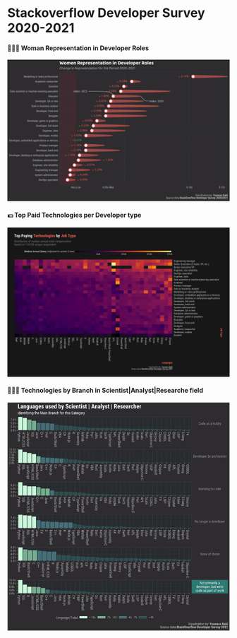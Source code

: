 # Stackoverflow Developer Survey 2020-2021
#### 👩🏼‍🦳 Woman Representation in Developer Roles
![./stackoverflow_survey/output/womenRep2020-2021.png](https://github.com/younessbahi/visualization/blob/main/stackoverflow_survey/output/womenRep2020-2021.png?raw=true)

#### 💵 Top Paid Technologies per Developer type
![./stackoverflow_survey/output/TopPaidTech-2021.png](https://github.com/younessbahi/visualization/blob/main/stackoverflow_survey/output/TopPaidTech-2021.png?raw=true)

#### 🕵🏻‍♂️ Technologies by Branch in Scientist|Analyst|Researche field
![./stackoverflow_survey/output/FindingMainSAR-2021.png](https://github.com/younessbahi/visualization/blob/main/stackoverflow_survey/output/FindingMainSAR-2021.png?raw=true)
